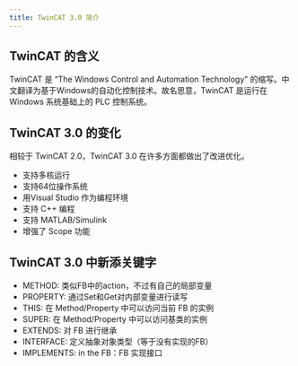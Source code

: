 ```yaml
---
title: TwinCAT 3.0 简介 
---
```

## TwinCAT 的含义
TwinCAT 是 “The Windows Control and Automation Technology” 的缩写。中文翻译为基于Windows的自动化控制技术。故名思意，TwinCAT 是运行在 Windows 系统基础上的 PLC 控制系统。
## TwinCAT 3.0 的变化
相较于 TwinCAT 2.0，TwinCAT 3.0 在许多方面都做出了改进优化。
* 支持多核运行
* 支持64位操作系统
* 用Visual Studio 作为编程环境
* 支持 C++ 编程
* 支持 MATLAB/Simulink 
* 增强了 Scope 功能

## TwinCAT 3.0 中新添关键字
* METHOD: 类似FB中的action，不过有自己的局部变量
* PROPERTY: 通过Set和Get对内部变量进行读写
* THIS: 在 Method/Property 中可以访问当前 FB 的实例
* SUPER: 在 Method/Property 中可以访问基类的实例
* EXTENDS: 对 FB 进行继承
* INTERFACE: 定义抽象对象类型（等于没有实现的FB）
* IMPLEMENTS: in the FB：FB 实现接口
